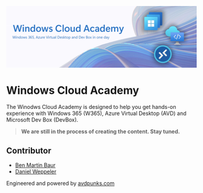 ![header](Images/header.png)

# Windows Cloud Academy

The Winodws Cloud Academy is designed to help you get hands-on experience with Windows 365 (W365), Azure Virtual Desktop (AVD) and Microsoft Dev Box (DevBox). 

> **We are still in the process of creating the content. Stay tuned.** 

## Contributor

- [Ben Martin Baur](https://www.linkedin.com/in/ben-martin-baur/)
- [Daniel Weppeler](https://www.linkedin.com/in/daniel-weppeler/)

Engineered and powered by [avdpunks.com](https://avdpunks.com)

